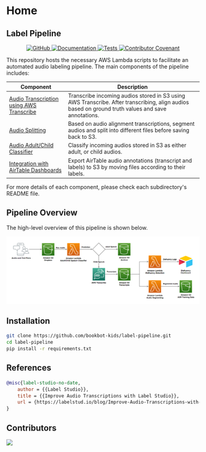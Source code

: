 # Home

## Label Pipeline

<p align="center">
    <a href="https://github.com/bookbot-kids/label-pipeline/blob/main/LICENSE.md">
        <img alt="GitHub" src="https://img.shields.io/github/license/bookbot-kids/label-pipeline.svg?color=blue">
    </a>
    <a href="https://bookbot-kids.github.io/label-pipeline/">
        <img alt="Documentation" src="https://img.shields.io/website/http/bookbot-kids.github.io/label-pipeline.svg?down_color=red&down_message=offline&up_message=online">
    </a>
    <a href="https://github.com/bookbot-kids/label-pipeline/actions/workflows/tests.yml">
        <img alt="Tests" src="https://github.com/bookbot-kids/label-pipeline/actions/workflows/tests.yml/badge.svg">
    </a>
    <a href="https://github.com/bookbot-kids/label-pipeline/blob/main/CODE_OF_CONDUCT.md">
        <img alt="Contributor Covenant" src="https://img.shields.io/badge/Contributor%20Covenant-v2.0%20adopted-ff69b4.svg">
    </a>
</p>


This repository hosts the necessary AWS Lambda scripts to facilitate an automated audio labeling pipeline. The main components of the pipeline includes:

| Component                                                                                                                       | Description                                                                                                                                       |
| ------------------------------------------------------------------------------------------------------------------------------- | ------------------------------------------------------------------------------------------------------------------------------------------------- |
| [Audio Transcription using AWS Transcribe](https://github.com/bookbot-kids/label-pipeline/tree/main/src/transcribe)             | Transcribe incoming audios stored in S3 using AWS Transcribe. After transcribing, align audios based on ground truth values and save annotations. |
| [Audio Splitting](https://github.com/bookbot-kids/label-pipeline/tree/main/src/audio_splitter)                                  | Based on audio alignment transcriptions, segment audios and split into different files before saving back to S3.                                  |
| [Audio Adult/Child Classifier](https://github.com/bookbot-kids/label-pipeline/tree/main/src/audio_classifier)                   | Classify incoming audios stored in S3 as either adult, or child audios.                                                                           |
| [Integration with AirTable Dashboards](https://github.com/bookbot-kids/label-pipeline/tree/main/src/airtable_apply_annotations) | Export AirTable audio annotations (transcript and labels) to S3 by moving files according to their labels.                                        |

For more details of each component, please check each subdirectory's README file.

## Pipeline Overview

The high-level overview of this pipeline is shown below.

![](images/audio-labeling-pipeline.png)

## Installation

```bash
git clone https://github.com/bookbot-kids/label-pipeline.git
cd label-pipeline
pip install -r requirements.txt
```

## References

```bib
@misc{label-studio-no-date,
	author = {{Label Studio}},
	title = {{Improve Audio Transcriptions with Label Studio}},
	url = {https://labelstud.io/blog/Improve-Audio-Transcriptions-with-Label-Studio.html},
}
```

## Contributors

<a href="https://github.com/bookbot-kids/label-pipeline/graphs/contributors">
  <img src="https://contrib.rocks/image?repo=bookbot-kids/label-pipeline" />
</a>